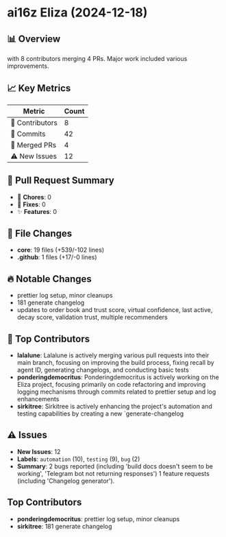 # ai16z Eliza (2024-12-18)
    
## 📊 Overview
with 8 contributors merging 4 PRs. Major work included various improvements.

## 📈 Key Metrics
| Metric | Count |
|---------|--------|
| 👥 Contributors | 8 |
| 📝 Commits | 42 |
| 🔄 Merged PRs | 4 |
| ⚠️ New Issues | 12 |

## 🔄 Pull Request Summary
- 🧹 **Chores**: 0
- 🐛 **Fixes**: 0
- ✨ **Features**: 0

## 📁 File Changes
- **core**: 19 files (+539/-102 lines)
- **.github**: 1 files (+17/-0 lines)

## 🔥 Notable Changes
- prettier log setup, minor cleanups
- 181  generate changelog
- updates to order book and trust score, virtual confidence, last active, decay score, validation trust, multiple recommenders

## 👥 Top Contributors
- **lalalune**: Lalalune is actively merging various pull requests into their main branch, focusing on improving the build process, fixing recall by agent ID, generating changelogs, and conducting basic tests
- **ponderingdemocritus**: Ponderingdemocritus is actively working on the Eliza project, focusing primarily on code refactoring and improving logging mechanisms through commits related to prettier setup and log enhancements
- **sirkitree**: Sirkitree is actively enhancing the project's automation and testing capabilities by creating a new `generate-changelog

## ⚠️ Issues
- **New Issues**: 12
- **Labels**: `automation` (10), `testing` (9), `bug` (2)
- **Summary**: 2 bugs reported (including 'build docs doesn't seem to be working', 'Telegram bot not returning responses') 1 feature requests (including 'Changelog generator').

## Top Contributors
- **ponderingdemocritus**: prettier log setup, minor cleanups
- **sirkitree**: 181  generate changelog